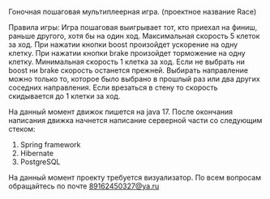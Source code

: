 Гоночная пошаговая мультиплеерная игра. (проектное название Race)

Правила игры:
Игра пошаговая выигрывает тот, кто приехал на финиш, раньше другого, хотя бы на один ход. 
Максимальная скорость 5 клеток за ход. При нажатии кнопки boost произойдет ускорение на одну клетку. 
При нажатии кнопки brake произойдет торможение на одну клетку. Минимальная скорость 1 клетка за ход.
Если не выбрать ни boost ни brake скорость останется прежней. Выбирать направление можно только то, 
которое было выбрано в прошлый раз или два других соседних направления. 
Если врезаться в стену то скорость скидывается до 1 клетки за ход.

На данный момент движок пишется на java 17.
После окончания написания движка начнется написание серверной части со следующим стеком:
1. Spring framework
2. Hibernate
3. PostgreSQL


На данный момент проекту требуется визуализатор.
По всем вопросам обращайтесь по почте 89162450327@ya.ru
